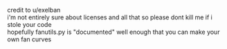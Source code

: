 credit to u/exelban
<br> i'm not entirely sure about licenses and all that so please dont kill me if i stole your code 
<br> hopefully fanutils.py is "documented" well enough that you can make your own fan curves
